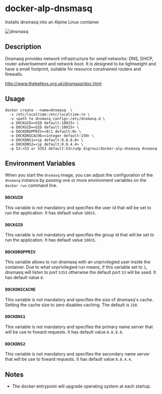 # docker-alp-dnsmasq
Installs dnsmasq into an Alpine Linux container

![dnsmasq](http://www.thekelleys.org.uk/dnsmasq/images/icon.png)

## Description
Dnsmasq provides network infrastructure for small networks: DNS, DHCP, router advertisement and network boot. It is designed to be lightweight and have a small footprint, suitable for resource constrained routers and firewalls.

http://www.thekelleys.org.uk/dnsmasq/doc.html

## Usage

    docker create --name=dnsmasq  \
      -v /etc/localtime:/etc/localtime:ro \
      -v <path to dnsmasq config>:/etc/dnsmasq.d \
      -e DOCKUID=<UID default:10015> \
      -e DOCKGID=<GID default:10015> \
      -e DOCKDROPPRIV=<0|1 default:0> \
      -e DOCKDNSCACHE=<integer default:150> \
      -e DOCKDNS1=<ip default:8.8.8.8> \
      -e DOCKDNS2=<ip default:8.8.4.4> \
      -p 53:<53 or 5353 default:53>/udp digrouz/docker-alp-dnsmasq dnsmasq

## Environment Variables

When you start the `dnsmasq` image, you can adjust the configuration of the `dnsmasq` instance by passing one or more environment variables on the `docker run` command line.

### `DOCKUID`

This variable is not mandatory and specifies the user id that will be set to run the application. It has default value `10015`.

### `DOCKGID`

This variable is not mandatory and specifies the group id that will be set to run the application. It has default value `10015`.

### `DOCKDROPPRIV`

This variable allows to run dnsmasq with an unprivilegied user inside the container. Due to what unprivilegied run means, if this variable set to `1`, dnsmasq will listen to
port `5353` otherwise the default port `53` will be used. It has default value `0`.

### `DOCKDNSCACHE`

This variable is not mandatory and specifies the size of dnsmasq's cache. Setting the cache size to zero disables caching. The default is `150`.

### `DOCKDNS1`

This variable is not mandatory and specifies the primary name server that will be use to foward requests. It has default value `8.8.8.8`.

### `DOCKDNS2`

This variable is not mandatory and specifies the secondary name server that will be use to foward requests. It has default value `8.8.4.4`.

## Notes

* The docker entrypoint will upgrade operating system at each startup.
